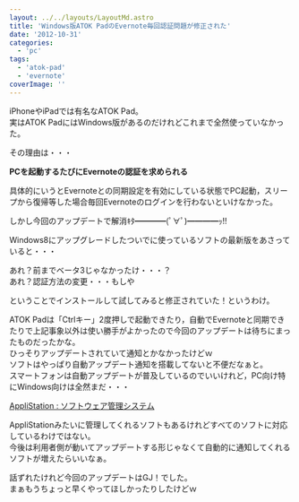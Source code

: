 ```yaml
---
layout: ../../layouts/LayoutMd.astro
title: 'Windows版ATOK PadのEvernote毎回認証問題が修正された'
date: '2012-10-31'
categories:
  - 'pc'
tags:
  - 'atok-pad'
  - 'evernote'
coverImage: ''
---
```


iPhoneやiPadでは有名なATOK Pad。  
実はATOK PadにはWindows版があるのだけれどこれまで全然使っていなかった。

その理由は・・・

**PCを起動するたびにEvernoteの認証を求められる**

具体的にいうとEvernoteとの同期設定を有効にしている状態でPC起動，スリープから復帰等した場合毎回Evernoteのログインを行わないといけなかった。

しかし今回のアップデートで解消ｷﾀ━━━━(ﾟ∀ﾟ)━━━━ｯ!!

Windows8にアップグレードしたついでに使っているソフトの最新版をあさっていると・・・

あれ？前までベータ3じゃなかったけ・・・？  
あれ？認証方法の変更・・・もしや

ということでインストールして試してみると修正されていた！というわけ。

ATOK Padは「Ctrlキー」2度押しで起動できたり，自動でEvernoteと同期できたりで上記事象以外は使い勝手がよかったので今回のアップデートは待ちにまったものだったかな。  
ひっそりアップデートされていて通知とかなかったけどｗ  
ソフトはやっぱり自動アップデート通知を搭載してないと不便だなぁと。  
スマートフォンは自動アップデートが普及しているのでいいけれど，PC向け特にWindows向けは全然まだ・・・

[AppliStation : ソフトウェア管理システム](http://applistation.com/)

AppliStationみたいに管理してくれるソフトもあるけれどすべてのソフトに対応しているわけではない。  
今後は利用者側が動いてアップデートする形じゃなくて自動的に通知してくれるソフトが増えたらいいなぁ。

話ずれたけれど今回のアップデートはGJ！でした。  
まぁもうちょっと早くやってほしかったりしたけどｗ
